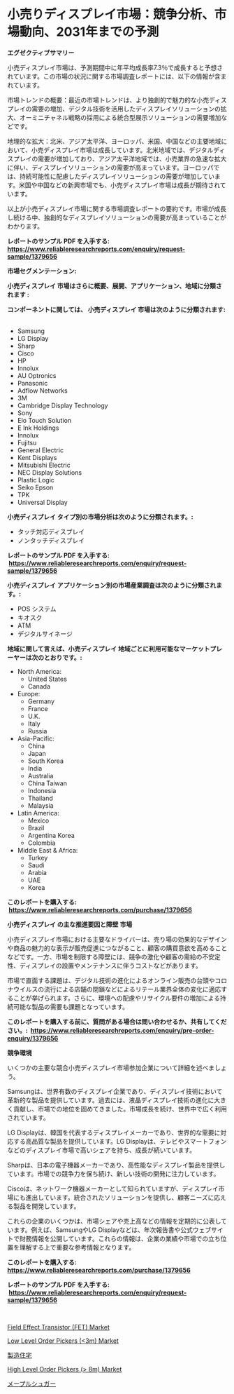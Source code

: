 <p><h1>小売りディスプレイ市場：競争分析、市場動向、2031年までの予測</h1></p><p><strong>エグゼクティブサマリー</strong></p>
<p><p>小売ディスプレイ市場は、予測期間中に年平均成長率7.3％で成長すると予想されています。この市場の状況に関する市場調査レポートには、以下の情報が含まれています。</p><p>市場トレンドの概要：最近の市場トレンドは、より独創的で魅力的な小売ディスプレイの需要の増加、デジタル技術を活用したディスプレイソリューションの拡大、オーミニチャネル戦略の採用による統合型展示ソリューションの需要増加などです。</p><p>地理的な拡大：北米、アジア太平洋、ヨーロッパ、米国、中国などの主要地域において、小売ディスプレイ市場は成長しています。北米地域では、デジタルディスプレイの需要が増加しており、アジア太平洋地域では、小売業界の急速な拡大に伴い、ディスプレイソリューションの需要が高まっています。ヨーロッパでは、持続可能性に配慮したディスプレイソリューションの需要が増加しています。米国や中国などの新興市場でも、小売ディスプレイ市場は成長が期待されています。</p><p>以上が小売ディスプレイ市場に関する市場調査レポートの要約です。市場が成長し続ける中、独創的なディスプレイソリューションの需要が高まっていることがわかります。</p></p>
<p><strong>レポートのサンプル PDF を入手する: <a href="https://www.reliableresearchreports.com/enquiry/request-sample/1379656">https://www.reliableresearchreports.com/enquiry/request-sample/1379656</a></strong></p>
<p><strong>市場セグメンテーション:</strong></p>
<p><strong> 小売ディスプレイ 市場はさらに概要、展開、アプリケーション、地域に分類されます :</strong></p>
<p><strong>コンポーネントに関しては、 小売ディスプレイ 市場は次のように分類されます: &nbsp;</strong></p>
<p><ul><li>Samsung</li><li>LG Display</li><li>Sharp</li><li>Cisco</li><li>HP</li><li>Innolux</li><li>AU Optronics</li><li>Panasonic</li><li>Adflow Networks</li><li>3M</li><li>Cambridge Display Technology</li><li>Sony</li><li>Elo Touch Solution</li><li>E Ink Holdings</li><li>Innolux</li><li>Fujitsu</li><li>General Electric</li><li>Kent Displays</li><li>Mitsubishi Electric</li><li>NEC Display Solutions</li><li>Plastic Logic</li><li>Seiko Epson</li><li>TPK</li><li>Universal Display</li></ul></p>
<p><strong> 小売ディスプレイ タイプ別の市場分析は次のように分類されます。:</strong></p>
<p><ul><li>タッチ対応ディスプレイ</li><li>ノンタッチディスプレイ</li></ul></p>
<p><strong>レポートのサンプル PDF を入手する: &nbsp;<a href="https://www.reliableresearchreports.com/enquiry/request-sample/1379656">https://www.reliableresearchreports.com/enquiry/request-sample/1379656</a></strong></p>
<p><strong> 小売ディスプレイ アプリケーション別の市場産業調査は次のように分類されます。:</strong></p>
<p><ul><li>POS システム</li><li>キオスク</li><li>ATM</li><li>デジタルサイネージ</li></ul></p>
<p><strong>地域に関して言えば、小売ディスプレイ 地域ごとに利用可能なマーケットプレーヤーは次のとおりです。:</strong></p>
<p><ul>
    <li>
        North America:
        <ul>
            <li>United States</li>
            <li>Canada</li>
        </ul>
    </li>
    <li>
        Europe:
        <ul>
            <li>Germany</li>
            <li>France</li>
            <li>U.K.</li>
            <li>Italy</li>
            <li>Russia</li>
        </ul>
    </li>
    <li>
        Asia-Pacific:
        <ul>
            <li>China</li>
            <li>Japan</li>
            <li>South Korea</li>
            <li>India</li>
            <li>Australia</li>
            <li>China Taiwan</li>
            <li>Indonesia</li>
            <li>Thailand</li>
            <li>Malaysia</li>
        </ul>
    </li>
    <li>
        Latin America:
        <ul>
            <li>Mexico</li>
            <li>Brazil</li>
            <li>Argentina Korea</li>
            <li>Colombia</li>
        </ul>
    </li>
    <li>
        Middle East & Africa:
        <ul>
            <li>Turkey</li>
            <li>Saudi</li>
            <li>Arabia</li>
            <li>UAE</li>
            <li>Korea</li>
        </ul>
    </li>
    </ul></p>
<p><strong>このレポートを購入する: &nbsp;<a href="https://www.reliableresearchreports.com/purchase/1379656">https://www.reliableresearchreports.com/purchase/1379656</a></strong></p>
<p><strong>小売ディスプレイ の主な推進要因と障壁 市場</strong></p>
<p><p>小売ディスプレイ市場における主要なドライバーは、売り場の効果的なデザインや商品の魅力的な表示が販売促進につながること、顧客の購買意欲を高めることなどです。一方、市場を制限する障壁には、競争の激化や顧客の需給の不安定性、ディスプレイの設置やメンテナンスに伴うコストなどがあります。</p><p>市場で直面する課題は、デジタル技術の進化によるオンライン販売の台頭やコロナウイルスの流行による店舗の閉鎖などによるリテール業界全体の変化に適応することが挙げられます。さらに、環境への配慮やリサイクル要件の増加による持続可能な製品の需要も課題となっています。</p></p>
<p><strong>このレポートを購入する前に、質問がある場合は問い合わせるか、共有してください。:&nbsp; <a href="https://www.reliableresearchreports.com/enquiry/pre-order-enquiry/1379656">https://www.reliableresearchreports.com/enquiry/pre-order-enquiry/1379656</a></strong></p>
<p><strong>競争環境</strong></p>
<p><p>いくつかの主要な競合小売ディスプレイ市場参加企業について詳細を述べましょう。</p><p>Samsungは、世界有数のディスプレイ企業であり、ディスプレイ技術において革新的な製品を提供しています。過去には、液晶ディスプレイ技術の進化に大きく貢献し、市場での地位を固めてきました。市場成長を続け、世界中で広く利用されています。</p><p>LG Displayは、韓国を代表するディスプレイメーカーであり、世界的な需要に対応する高品質な製品を提供しています。LG Displayは、テレビやスマートフォンなどのディスプレイ市場で高いシェアを持ち、成長が続いています。</p><p>Sharpは、日本の電子機器メーカーであり、高性能なディスプレイ製品を提供しています。市場での競争力を保ち続け、新しい技術の開発に注力しています。</p><p>Ciscoは、ネットワーク機器メーカーとして知られていますが、ディスプレイ市場にも進出しています。統合されたソリューションを提供し、顧客ニーズに応える製品を開発しています。</p><p>これらの企業のいくつかは、市場シェアや売上高などの情報を定期的に公表しています。例えば、SamsungやLG Displayなどは、年次報告書や公式ウェブサイトで財務情報を公開しています。これらの情報は、企業の業績や市場での立ち位置を理解する上で重要な参考情報となります。</p></p>
<p><strong>このレポートを購入する: &nbsp; <a href="https://www.reliableresearchreports.com/purchase/1379656">https://www.reliableresearchreports.com/purchase/1379656</a></strong></p>
<p><strong>レポートのサンプル PDF を入手する: &nbsp;<a href="https://www.reliableresearchreports.com/enquiry/request-sample/1379656">https://www.reliableresearchreports.com/enquiry/request-sample/1379656</a></strong><strong></strong></p>
<p>&nbsp;</p>
<p><p><a href="https://view.publitas.com/reportprime-1/field-effect-transistor-fet-market-size-focuses-on-market-dynamics-in-depth-analysis-and-future-projections-of-its-market-forecasted-for-period-from-2024-to-2031/">Field Effect Transistor (FET) Market</a></p><p><a href="https://github.com/jj19131/Market-Research-Report-List-1/blob/main/low-level-order-pickers-3m-market.md">Low Level Order Pickers (<3m) Market</a></p><p><a href="https://medium.com/@marlonblick/%E8%A3%BD%E9%80%A0%E4%BD%8F%E5%AE%85%E5%B8%82%E5%A0%B4-%E5%B8%82%E5%A0%B4%E3%81%AEcagr-%E5%B8%82%E5%A0%B4%E5%8B%95%E5%90%91-%E3%81%8A%E3%82%88%E3%81%B3%E6%88%90%E9%95%B7%E6%88%A6%E7%95%A5%E3%81%AB%E9%96%A2%E3%81%99%E3%82%8Binsights-2e417b2afe17">製造住宅</a></p><p><a href="https://github.com/jodemen/Market-Research-Report-List-1/blob/main/high-level-order-pickers-8m-market.md">High Level Order Pickers (> 8m) Market</a></p><p><a href="https://medium.com/@marlonblick/%E3%83%A1%E3%83%BC%E3%83%97%E3%83%AB%E3%82%B7%E3%83%A5%E3%82%AC%E3%83%BC%E3%83%9E%E3%83%BC%E3%82%B1%E3%83%83%E3%83%88-%E3%82%BF%E3%82%A4%E3%83%97-%E3%82%A2%E3%83%97%E3%83%AA%E3%82%B1%E3%83%BC%E3%82%B7%E3%83%A7%E3%83%B3-%E3%81%8A%E3%82%88%E3%81%B3%E5%9C%B0%E7%90%86%E3%81%AB%E3%82%88%E3%82%8B%E5%8C%85%E6%8B%AC%E7%9A%84%E8%A9%95%E4%BE%A1-23f77d1a9e22">メープルシュガー</a></p></p>